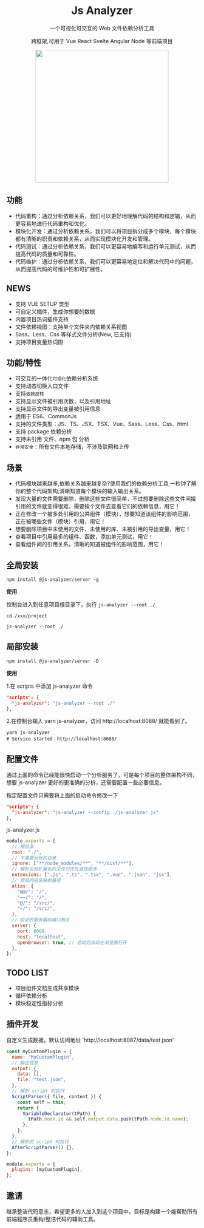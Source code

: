 <div align="center" style="text-align: center;">
    <h1 style="text-align: center;">Js Analyzer</h1>
    <p style="text-align: center;">一个可视化可交互的 Web 文件依赖分析工具</p>
    <p style="text-align: center;">跨框架,可用于 Vue React Svelte Angular Node 等前端项目</p>
    <img src="http://oss.ailan.top/20230603000655.png" style="height: 350px" />
</div>

## 功能

- 代码重构：通过分析依赖关系，我们可以更好地理解代码的结构和逻辑，从而更容易地进行代码重构和优化。
- 模块化开发：通过分析依赖关系，我们可以将项目拆分成多个模块，每个模块都有清晰的职责和依赖关系，从而实现模块化开发和管理。
- 代码测试：通过分析依赖关系，我们可以更容易地编写和运行单元测试，从而提高代码的质量和可靠性。
- 代码维护：通过分析依赖关系，我们可以更容易地定位和解决代码中的问题，从而提高代码的可维护性和可扩展性。

## NEWS

- 支持 VUE SETUP 类型
- 可自定义插件，生成你想要的数据
- 内置项目热词插件支持
- 文件依赖视图：支持单个文件夹内依赖关系视图
- Sass、Less、Css 等样式文件分析(New, 已支持)
- 支持项目变量热词图

## 功能/特性

- 可交互的一体化`可视化`依赖分析系统
- 支持动态切换入口文件
- 支持`依赖反转`
- 支持显示文件被引用次数，以及引用地址
- 支持显示文件的导出变量被引用信息
- 适用于 ES6、CommonJs
- 支持的文件类型：JS、TS、JSX、TSX、Vue、Sass、Less、Css、html
- 支持 package 依赖分析
- 支持未引用 文件、npm 包 分析
- `非常安全`：所有文件本地存储，不涉及联网和上传

## 场景

- 代码模块越来越多,依赖关系越来越复杂?使用我们的依赖分析工具,一秒钟了解你的整个代码架构,清晰知道每个模块的输入输出关系。
- 发现大量的文件需要删除，删除这些文件很简单，不过想要删除这些文件间接引用的文件就变得很难，需要挨个文件去查看它们的依赖信息，用它！
- 正在修改一个被多处引用的公共组件（模块），想要知道该组件的影响范围，正在被哪些文件（模块）引用，用它！
- 想要删除项目中未使用的文件、未使用的库、未被引用的导出变量，用它！
- 查看项目中引用最多的组件、函数，添加单元测试，用它！
- 查看组件间的引用关系，清晰的知道被组件的影响范围，用它！

## 全局安装

```shell
npm install @js-analyzer/server -g
```

**使用**

控制台进入到任意项目根目录下，执行 `js-analyzer --root ./`

```shell
cd /xxx/project

js-analyzer --root ./
```

## 局部安装

```shell
npm install @js-analyzer/server -D
```

**使用**

1.在 scripts 中添加 js-analyzer 命令

```json
"scripts": {
  "js-analyzer": "js-analyzer --root ./"
},
```

2.在控制台输入 yarn js-analyzer，访问 http://localhost:8088/ 就能看到了。

```shell
yarn js-analyzer
# Service started：http://localhost:8088/
```

## 配置文件

通过上面的命令已经能很快启动一个分析服务了，可是每个项目的整体架构不同，想要 js-analyzer 更好的更准确的分析，还需要配置一些必要信息。

指定配置文件只需要将上面的启动命令修改一下

```json
"scripts": {
  "js-analyzer": "js-analyzer --config ./js-analyzer.js"
},
```

js-analyzer.js

```js
module.exports = {
  // 根目录
  root: "./",
  // 不需要分析的目录
  ignore: ["**/node_modules/**", "**/dist/**"],
  // 解析没有扩展名的文件时优先查找顺序
  extensions: [".js", ".ts", ".tsx", ".vue", ".json", "jsx"],
  // 项目的别名映射路径
  alias: {
    "@@/": "/",
    "~~/": "/",
    "@/": "/src/",
    "~/": "/src/",
  },
  // 启动的服务器和端口相关
  server: {
    port: 8088,
    host: "localhost",
    openBrowser: true, // 启动后自动在浏览器打开
  },
};
```

## TODO LIST

- 项目组件文档生成共享模块
- 循环依赖分析
- 模块稳定性指标分析

## 插件开发

自定义生成数据，默认访问地址 'http://localhost:8087/data/test.json'

```js
const myCustomPlugin = {
  name: "MyCustomPlugin",
  // 输出信息
  output: {
    data: [],
    file: "test.json",
  },
  // 解析 script 时执行
  ScriptParser({ file, content }) {
    const self = this;
    return {
      VariableDeclarator(tPath) {
        tPath.node.id && self.output.data.push(tPath.node.id.name);
      },
    };
  },
  // 解析完 script 时执行
  AfterScriptParser() {},
};

module.exports = {
  plugins: [myCustomPlugin],
};
```

## 邀请

继承整洁代码意志，希望更多的人加入到这个项目中，目标是构建一个能帮助所有前端程序员重构/整洁代码的辅助工具。

